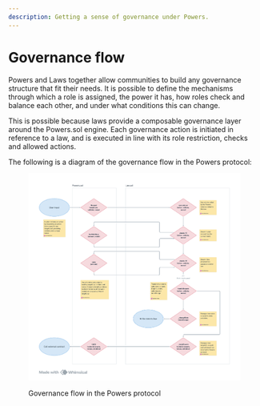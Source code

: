 ```yaml
---
description: Getting a sense of governance under Powers.
---
```


# Governance flow

Powers and Laws together allow communities to build any governance structure that fit their needs. It is possible to define the mechanisms through which a role is assigned, the power it has, how roles check and balance each other, and under what conditions this can change.&#x20;

This is possible because laws provide a composable governance layer around the Powers.sol engine. Each governance action is initiated in reference to a law, and is executed in line with its role restriction, checks and allowed actions.&#x20;

The following is a diagram of the governance flow in the Powers protocol: &#x20;

<figure><img src="../.gitbook/assets/image (5).png" alt=""><figcaption><p>Governance flow in the Powers protocol</p></figcaption></figure>
